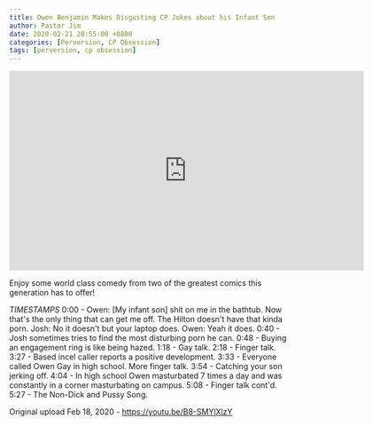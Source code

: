 ```yaml
---
title: Owen Benjamin Makes Disgusting CP Jokes about his Infant Son
author: Pastor Jim
date: 2020-02-21 20:55:00 +0800
categories: [Perversion, CP Obsession]
tags: [perversion, cp obsession]
---
```




<iframe width="640" height="360" scrolling="no" frameborder="0" style="border: none;" src="https://www.bitchute.com/embed/950NN9QWzgny/"></iframe>

Enjoy some world class comedy from two of the greatest comics this generation has to offer!



*TIMESTAMPS*
0:00 - Owen: [My infant son] shit on me in the bathtub. Now that's the only thing that can get me off. The Hilton doesn't have that kinda porn.
Josh: No it doesn't but your laptop does.
Owen: Yeah it does.
0:40 - Josh sometimes tries to find the most disturbing porn he can.
0:48 - Buying an engagement ring is like being hazed.
1:18 - Gay talk.
2:18 - Finger talk.
3:27 - Based incel caller reports a positive development.
3:33 - Everyone called Owen Gay in high school. More finger talk.
3:54 - Catching your son jerking off.
4:04 - In high school Owen masturbated 7 times a day and was constantly in a corner masturbating on campus.
5:08 - Finger talk cont'd.
5:27 - The Non-Dick and Pussy Song.



Original upload Feb 18, 2020 - https://youtu.be/B8-SMYlXlzY 